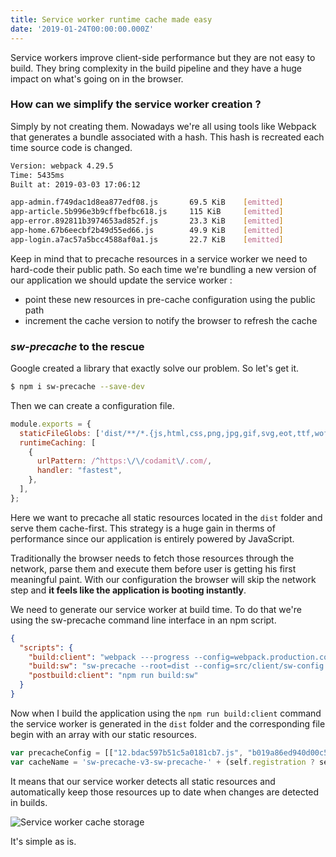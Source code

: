 ```yaml
---
title: Service worker runtime cache made easy
date: '2019-01-24T00:00:00.000Z'
---
```


Service workers improve client-side performance but they are not easy to build. They bring complexity in the build pipeline and they have a huge impact on what's going on in the browser.

### How can we simplify the service worker creation ?

Simply by not creating them. Nowadays we're all using tools like Webpack that generates a bundle associated with a hash. This hash is recreated each time source code is changed.

```bash
Version: webpack 4.29.5
Time: 5435ms
Built at: 2019-03-03 17:06:12

app-admin.f749dac1d8ea877edf08.js       69.5 KiB    [emitted]
app-article.5b996e3b9cffbefbc618.js     115 KiB     [emitted]
app-error.892811b3974653ad852f.js       23.3 KiB    [emitted]
app-home.67b6eecbf2b49d55ed66.js        49.9 KiB    [emitted]
app-login.a7ac57a5bcc4588af0a1.js       22.7 KiB    [emitted]
```

Keep in mind that to precache resources in a service worker we need to hard-code their public path. So each time we're bundling a new version of our application we should update the service worker :

* point these new resources in pre-cache configuration using the public path
* increment the cache version to notify the browser to refresh the cache

### *sw-precache* to the rescue

Google created a library that exactly solve our problem. So let's get it.

```bash
$ npm i sw-precache --save-dev
```

Then we can create a configuration file.

```javascript
module.exports = {
  staticFileGlobs: ['dist/**/*.{js,html,css,png,jpg,gif,svg,eot,ttf,woff}'],
  runtimeCaching: [
    {
      urlPattern: /^https:\/\/codamit\/.com/,
      handler: "fastest",
    },
  ],
};
```

Here we want to precache all static resources located in the `dist` folder and serve them cache-first. This strategy is a huge gain in therms of performance since our application is entirely powered by JavaScript.

Traditionally the browser needs to fetch those resources through the network, parse them and execute them before user is getting his first meaningful paint. With our configuration the browser will skip the network step and **it feels like the application is booting instantly**.

We need to generate our service worker at build time. To do that we're using the sw-precache command line interface in an npm script.

```json
{
  "scripts": {
    "build:client": "webpack ---progress --config=webpack.production.config.js --mode production",
    "build:sw": "sw-precache --root=dist --config=src/client/sw-config.js",
    "postbuild:client": "npm run build:sw"
  }
}
```

Now when I build the application using the `npm run build:client` command the service worker is generated in the `dist` folder and the corresponding file begin with an array with our static resources.

```javascript
var precacheConfig = [["12.bdac597b51c5a0181cb7.js", "b019a86ed940d00c5addea643938fe96"], ["13.834a6c32791d7f770b2e.js", "8a148e8566e9fc75132281d073c1b005"], ["app-admin.d3a49e109297d25509ec.js", "dbd4b4318b4b27d0a4965395c515928c"], ["app-article.f0f074c1d52252578202.js", "c2e29022fd8e616a1640a1715d19c68b"], ["app-articles-by-tag.ca1b9eb12300758ba2a7.js", "d79c3e5bf0c95ef3ee31a417a4805088"], ["app-error.f1bc73a5bc094268f774.js", "f39e1fb8f794c350c43fbd8f642bac8a"], ["app-home.ae774d639d8b71889ed4.js", "73959e6c3804c234a7fc99412d94f44b"], ["app-login.079c3983529100517325.js", "ffcc7d91aac4f4e6d7d302b5e7d80707"], ["main.d6499075ebf858f54463.js", "fdc4d61896e2054597a32d13b22d9aec"], ["vendor.09af45d7553663427450.js", "39f9b90230a8254776dc81c12fc2016a"], ["vendors~app-admin~app-article~app-articles-by-tag~app-home.2ae4c9523050bd11a6c7.js", "acb5345b6dcccde3d2288f797d40541c"], ["vendors~app-article.3b72d27ddecb1a8721ee.js", "e9d5ae538fdeb47a2c0501cc5b35744a"], ["vendors~app-home.c34d5f552da95a4de43c.js", "25bd173a8ae31fa26834e97cad001d98"]];
var cacheName = 'sw-precache-v3-sw-precache-' + (self.registration ? self.registration.scope : '');
```

It means that our service worker detects all static resources and automatically keep those resources up to date when changes are detected in builds.

<img src="https://i.ibb.co/z8ncDKZ/Screenshot-from-2019-03-03-17-16-45.png" alt="Service worker cache storage" />

It's simple as is.
